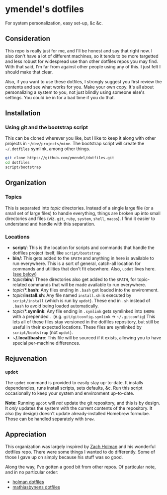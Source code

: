 # ymendel's dotfiles

For system personalization, easy set-up, &c &c.

## Consideration

This repo is really just for me, and I'll be honest and say that right now. I also don't have a lot of different machines, so
it tends to be more targetted and less robust for widespread use than other dotfiles repos you may find. With that said, I'm
far from against other people using any of this. I just felt I should make that clear.

Also, if you want to use these dotfiles, I strongly suggest you first review the contents and see what works for you. Make your
own copy. It's all about personalizing a system to you, not just blindly using someone else's settings. You could be in for a bad
time if you do that.

## Installation

### Using git and the bootstrap script

This can be cloned wherever you like, but I like to keep it along with other projects in `~/dev/projects/mine`. The bootstrap
script will create the `~/.dotfiles` symlink, among other things.

```bash
git clone https://github.com/ymendel/dotfiles.git
cd dotfiles
script/bootstrap
```
## Organization

### Topics

This is separated into _topic_ directories. Instead of a single large file (or a small set of large files) to handle everything,
things are broken up into small directories and files (viz. `git`, `ruby`, `system`, `shell`, `macos`). I find it easier to 
understand and handle with this separation.

### Locations

- **script/**: This is the location for scripts and commands that handle the dotfiles project itself, like `script/bootstrap`
- **bin/**: This gets added to the `$PATH` and anything in here is available to run everywhere. This is a sort of general, catch-all
  location for commands and utilities that don't fit elsewhere. Also, `updot` lives here. ([see below](#updot))
- _topic_/**bin/**: These directories also get added to the `$PATH`, for topic-related commands that will be made available to run everywhere.
- _topic_/**\*.bash**: Any files ending in `.bash` get loaded into the environment.
- _topic_/**install.sh**: Any file named `install.sh` is executed by `script/install` (which is run by `updot`). These end in `.sh`
  instead of `.bash` to avoid being loaded automatically.
- _topic_/**\*.symlink**: Any file ending in `.symlink` gets symlinked into `$HOME` with a prepended `.` (e.g. `git/gitconfig.symlink` → `~/.gitconfig`)
  This lets all of these files stay versioned in the dotfiles repository, but still be useful in their expected locations.
  These files are symlinked by `script/bootstrap` (not `updot`).
- **~/.local/bashrc**: This file will be sourced if it exists, allowing you to have special per-machine differences.

## Rejuvenation

### `updot`

The `updot` command is provided to easily stay up-to-date. It installs dependencies, runs install scripts, sets defaults, &c.
Run this script occasionally to keep your system and environment up-to-date.

**Note**: Running `updot` will _not_ update the git repository, and this is by design. It _only_ updates the system with
the current contents of the repository. It also (by design) doesn't update already-installed Homebrew formulae. Those can
be handled separately with `brew`.

## Appreciation

This organization was largely inspired by [Zach Holman](http://github.com/holman) and his wonderful dotfiles repo.
There were some things I wanted to do differently. Some of those I gave up on simply because his stuff was so good.

Along the way, I've gotten a good bit from other repos. Of particular note, and in no particular order:

- [holman dotfiles](http://github.com/holman/dotfiles)
- [mathiasbynens dotfiles](https://github.com/mathiasbynens/dotfiles)
